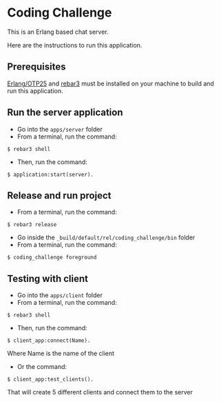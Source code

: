 Coding Challenge
=====

This is an Erlang based chat server.

Here are the instructions to run this application.

## Prerequisites
[Erlang/OTP25](https://www.erlang.org/downloads/25) and [rebar3](https://rebar3.org) must be installed on your machine to build and run this application.

## Run the server application

- Go into the <code>apps/server</code> folder
- From a terminal, run the command:
```
$ rebar3 shell
```
- Then, run the command:
```
$ application:start(server).
```

## Release and run project

- From a terminal, run the command:
```
$ rebar3 release
```
- Go inside the <code>_build/default/rel/coding_challenge/bin</code> folder
- From a terminal, run the command:
```
$ coding_challenge foreground
```

## Testing with client
- Go into the <code>apps/client</code> folder
- From a terminal, run the command:
```
$ rebar3 shell
```
- Then, run the command:
```
$ client_app:connect(Name).
```
Where Name is the name of the client
- Or the command:
```
$ client_app:test_clients().
```
That will create 5 different clients and connect them to the server
